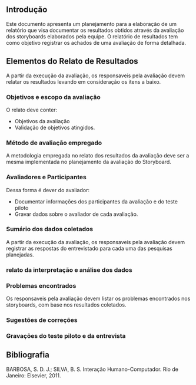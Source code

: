## Introdução

Este documento apresenta um planejamento para a elaboração de um relatório que visa documentar os resultados obtidos através da avaliação dos storyboards elaborados pela equipe. O relatório de resultados tem como objetivo registrar os achados de uma avaliação de forma detalhada.

## Elementos do Relato de Resultados

A partir da execução da avaliação, os responsaveis pela avaliação devem relatar os resultados levando em consideração os itens a baixo.



### Objetivos e escopo da avaliação
O relato deve conter:

* Objetivos da avaliação
* Validação de objetivos atingidos.


### Método de avaliação empregado

A metodologia empregada no relato dos resultados da avaliação deve ser a mesma implementada no planejamento da avaliação do Storyboard.

### Avaliadores e Participantes
Dessa forma é dever do avaliador:

* Documentar informações dos participantes da avaliação e do  teste piloto 
* Gravar dados sobre o avaliador de cada avaliação.

### Sumário dos dados coletados

A partir da execução da avaliação, os responsaveis pela avaliação devem registrar as respostas do entrevistado para cada uma das pesquisas planejadas.

### relato da interpretação e análise dos dados



### Problemas encontrados

Os responsaveis pela avaliação devem listar os problemas encontrados nos storyboards, com base nos resultados coletados.

### Sugestões de correções



### Gravações do teste piloto e da entrevista

## Bibliografia

BARBOSA, S. D. J.; SILVA, B. S. Interação Humano-Computador. Rio de Janeiro: Elsevier, 2011. <br>
